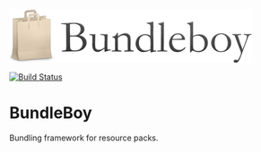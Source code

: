 <img src='bundleboy-title-96.png'></img>

[![Build Status](https://ci.storm-enroute.com:8080/job/public-bundleboy/badge/icon)](https://ci.storm-enroute.com:8080/job/public-bundleboy/)

BundleBoy
=========

Bundling framework for resource packs.



